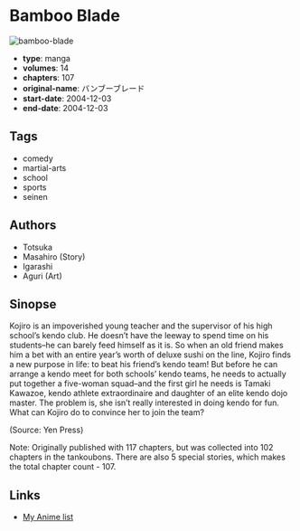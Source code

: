 # Bamboo Blade

![bamboo-blade](https://cdn.myanimelist.net/images/manga/1/28784.jpg)

-   **type**: manga
-   **volumes**: 14
-   **chapters**: 107
-   **original-name**: バンブーブレード
-   **start-date**: 2004-12-03
-   **end-date**: 2004-12-03

## Tags

-   comedy
-   martial-arts
-   school
-   sports
-   seinen

## Authors

-   Totsuka
-   Masahiro (Story)
-   Igarashi
-   Aguri (Art)

## Sinopse

Kojiro is an impoverished young teacher and the supervisor of his high school’s kendo club. He doesn’t have the leeway to spend time on his students–he can barely feed himself as it is. So when an old friend makes him a bet with an entire year’s worth of deluxe sushi on the line, Kojiro finds a new purpose in life: to beat his friend’s kendo team! But before he can arrange a kendo meet for both schools’ kendo teams, he needs to actually put together a five-woman squad–and the first girl he needs is Tamaki Kawazoe, kendo athlete extraordinaire and daughter of an elite kendo dojo master. The problem is, she isn’t really interested in doing kendo for fun. What can Kojiro do to convince her to join the team?

(Source: Yen Press)

Note: Originally published with 117 chapters, but was collected into 102 chapters in the tankoubons. There are also 5 special stories, which makes the total chapter count - 107.

## Links

-   [My Anime list](https://myanimelist.net/manga/720/Bamboo_Blade)
